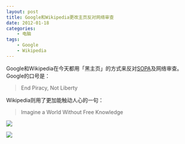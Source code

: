 ```yaml
--- 
layout: post
title: Google和Wikipedia更改主页反对网络审查
date: 2012-01-18
categories:
    - 电脑
tags:
    - Google
    - Wikipedia
---
```

Google和Wikipedia在今天都用「黑主页」的方式来反对[SOPA](http://en.wikipedia.org/wiki/Stop_Online_Piracy_Act)及网络审查。Google的口号是：

>End Piracy, Not Liberty

Wikipedia则用了更加能触动人心的一句：

>Imagine a World Without Free Knowledge

![](https://lh4.googleusercontent.com/-V6kO2iaGYoY/TxZaY4kKdwI/AAAAAAABixA/jkbyOWqEY2w/s800/Screen%252520Shot%2525202012-01-18%252520at%25252012.34.42%252520AM.jpg)

![](https://lh5.googleusercontent.com/-EyX5AIInp7w/TxZaYzrHzGI/AAAAAAABixE/q7wopOiXSWQ/s800/Screen%252520Shot%2525202012-01-18%252520at%25252012.33.33%252520AM.jpg)

